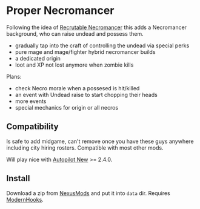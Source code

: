 # Proper Necromancer

Following the idea of [Recrutable Necromancer](old) this adds a Necromancer background, who can raise undead and possess them.

- gradually tap into the craft of controlling the undead via special perks
- pure mage and mage/fighter hybrid necromancer builds
- a dedicated origin
- loot and XP not lost anymore when zombie kills

Plans:

- check Necro morale when a possesed is hit/killed
- an event with Undead raise to start chopping their heads
- more events
- special mechanics for origin or all necros


## Compatibility

Is safe to add midgame, can't remove once you have these guys anywhere including city hiring rosters. Compatible with most other mods.

Will play nice with [Autopilot New][autopilot] >= 2.4.0.


## Install

Download a zip from [NexusMods][] and put it into `data` dir. Requires [ModernHooks][].


[NexusMods]: https://www.nexusmods.com/battlebrothers/mods/775
[ModernHooks]: https://www.nexusmods.com/battlebrothers/mods/685
[modhooks]: https://www.nexusmods.com/battlebrothers/mods/42
[stdlib]: https://www.nexusmods.com/battlebrothers/mods/676

[old]: https://www.nexusmods.com/battlebrothers/mods/32
[autopilot]: https://www.nexusmods.com/battlebrothers/mods/675
